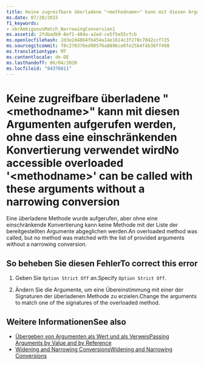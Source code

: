```yaml
---
title: Keine zugreifbare überladene "<methodname>" kann mit diesen Argumenten aufgerufen werden, ohne dass eine einschränkenden Konvertierung verwendet wird
ms.date: 07/20/2015
f1_keywords:
- vbrAmbiguousMatch_NarrowingConversion1
ms.assetid: 2fdbadb9-8ef1-404a-a2ed-ce5f5e55cfcb
ms.openlocfilehash: 2d3e2d4864fb454a14e1614c3f278c7042ccf725
ms.sourcegitcommit: f8c270376ed905f6a8896ce0fe25b4f4b38ff498
ms.translationtype: MT
ms.contentlocale: de-DE
ms.lasthandoff: 06/04/2020
ms.locfileid: "84376611"
---
```

# <a name="no-accessible-overloaded-methodname-can-be-called-with-these-arguments-without-a-narrowing-conversion"></a><span data-ttu-id="98663-102">Keine zugreifbare überladene "\<methodname>" kann mit diesen Argumenten aufgerufen werden, ohne dass eine einschränkenden Konvertierung verwendet wird</span><span class="sxs-lookup"><span data-stu-id="98663-102">No accessible overloaded '\<methodname>' can be called with these arguments without a narrowing conversion</span></span>
<span data-ttu-id="98663-103">Eine überladene Methode wurde aufgerufen, aber ohne eine einschränkende Konvertierung kann keine Methode mit der Liste der bereitgestellten Argumente abgeglichen werden.</span><span class="sxs-lookup"><span data-stu-id="98663-103">An overloaded method was called, but no method was matched with the list of provided arguments without a narrowing conversion.</span></span>  
  
## <a name="to-correct-this-error"></a><span data-ttu-id="98663-104">So beheben Sie diesen Fehler</span><span class="sxs-lookup"><span data-stu-id="98663-104">To correct this error</span></span>  
  
1. <span data-ttu-id="98663-105">Geben Sie `Option Strict Off` an.</span><span class="sxs-lookup"><span data-stu-id="98663-105">Specify `Option Strict Off`.</span></span>  
  
2. <span data-ttu-id="98663-106">Ändern Sie die Argumente, um eine Übereinstimmung mit einer der Signaturen der überladenen Methode zu erzielen.</span><span class="sxs-lookup"><span data-stu-id="98663-106">Change the arguments to match one of the signatures of the overloaded method.</span></span>  
  
## <a name="see-also"></a><span data-ttu-id="98663-107">Weitere Informationen</span><span class="sxs-lookup"><span data-stu-id="98663-107">See also</span></span>

- [<span data-ttu-id="98663-108">Übergeben von Argumenten als Wert und als Verweis</span><span class="sxs-lookup"><span data-stu-id="98663-108">Passing Arguments by Value and by Reference</span></span>](../programming-guide/language-features/procedures/passing-arguments-by-value-and-by-reference.md)
- [<span data-ttu-id="98663-109">Widening and Narrowing Conversions</span><span class="sxs-lookup"><span data-stu-id="98663-109">Widening and Narrowing Conversions</span></span>](../programming-guide/language-features/data-types/widening-and-narrowing-conversions.md)

